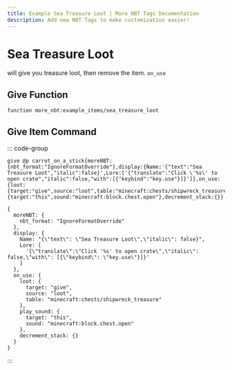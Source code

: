 ```yaml
---
title: Example Sea Treasure Loot | More NBT Tags Documentation
description: Add new NBT Tags to make customization easier!
---
```


# Sea Treasure Loot

will give you treasure loot, then remove the item. `on_use`

## Give Function

```mcfunction
function more_nbt:example_items/sea_treasure_loot
```

## Give Item Command

::: code-group

```mcfunction [mcfunction]
give @p carrot_on_a_stick{moreNBT:{nbt_format:"IgnoreFormatOverride"},display:{Name:'{"text":"Sea Treasure Loot","italic":false}',Lore:['{"translate":"Click \'%s\' to open crate","italic":false,"with":[{"keybind":"key.use"}]}']},on_use:{loot:{target:"give",source:"loot",table:"minecraft:chests/shipwreck_treasure"},play_sound:{target:"this",sound:"minecraft:block.chest.open"},decrement_stack:{}}
```

```snbt [snbt]
{
  moreNBT: {
    nbt_format: "IgnoreFormatOverride"
  },
  display: {
    Name: "{\"text\": \"Sea Treasure Loot\",\"italic\": false}",
    Lore: [
      '{\"translate\":\"Click '%s' to open crate\",\"italic\": false,\"with\": [{\"keybind\": \"key.use\"}]}'
    ]
  },
  on_use: {
    loot: {
      target: "give",
      source: "loot",
      table: "minecraft:chests/shipwreck_treasure"
    },
    play_sound: {
      target: "this",
      sound: "minecraft:block.chest.open"
    },
    decrement_stack: {}
  }
}
```

:::
